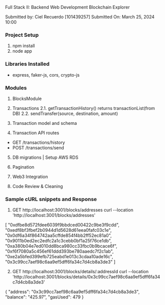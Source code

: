 Full Stack II: Backend Web Development Blockchain Explorer

Submitted by: Ciel Recuerdo [101439257]
Submitted On: March 25, 2024 10:00

### Project Setup
1. npm install
2. node app

### Libraries Installed
- express, faker-js, cors, crypto-js

### Modules
1. BlocksModule
2. Transactions 
2.1. getTransactionHistory() returns transactionList(from DB) <DONE>
2.2. sendTransfer(source, destination, amount) <DONE>

3. Transaction model and schema <DONE>

4. Transaction API routes
- GET /transactions/history <DONE>
- POST /transactions/send <DONE>

5. DB migrations | Setup AWS RDS

6. Pagination <DONE>

7. Web3 Integration

8. Code Review & Cleaning

### Sample cURL snippets and Response
1. GET http://localhost:3001/blocks/addresses
curl --location 'http://localhost:3001/blocks/addresses'

[
    "0xdfbe8d572fdee6039f9bbdced00422c9be3f9cdd",
    "0xedf8bf3fbef2b0944d1d5628d61eea0fafc03c1e",
    "0x0df6a34f864742aa5cffde854f4bb2ff52ec81a0",
    "0x9011b0ed2ec2edfc2a1c3cebb0bf1a25f76ce1db",
    "0xa380b04e7ed010dd8bca980cc33fbc0b9bcace6f",
    "0xf6f7080a5c456ef61ddd393be780aaedc7f2c1ab",
    "0xe2a5bfed399efb725eabd1e013c3cdaa10ade16c",
    "0x3c99cc7aef98c6aa9ef5dff6fa34c7d4cb8a3de3"
]

2. GET http://localhost:3001/blocks/details/:addressId
curl --location 'http://localhost:3001/blocks/details/0x3c99cc7aef98c6aa9ef5dff6fa34c7d4cb8a3de3'

{
    "address": "0x3c99cc7aef98c6aa9ef5dff6fa34c7d4cb8a3de3",
    "balance": "425.97",
    "gasUsed": 479
}